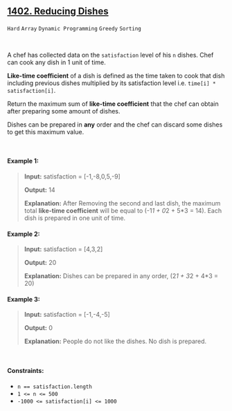 ## [1402. Reducing Dishes](https://leetcode.com/problems/reducing-dishes/)

<code>Hard</code> <code>Array</code> <code>Dynamic Programming</code> <code>Greedy</code> <code>Sorting</code>

<br>

A chef has collected data on the <code>satisfaction</code> level of his <code>n</code> dishes. Chef can cook any dish in 1 unit of time.

__Like-time coefficient__ of a dish is defined as the time taken to cook that dish including previous dishes multiplied by its satisfaction level i.e. <code>time[i] * satisfaction[i]</code>.

Return the maximum sum of __like-time coefficient__ that the chef can obtain after preparing some amount of dishes.

Dishes can be prepared in __any__ order and the chef can discard some dishes to get this maximum value.

<br>

#### Example 1:

> __Input:__ satisfaction = [-1,-8,0,5,-9]
>
> __Output:__ 14
>
> __Explanation:__ After Removing the second and last dish, the maximum total __like-time coefficient__ will be equal to (-1*1 + 0*2 + 5*3 = 14). Each dish is prepared in one unit of time.

#### Example 2:

> __Input:__ satisfaction = [4,3,2]
>
> __Output:__ 20
>
> __Explanation:__ Dishes can be prepared in any order, (2*1 + 3*2 + 4*3 = 20)

#### Example 3:

> __Input:__ satisfaction = [-1,-4,-5]
>
> __Output:__ 0
>
> __Explanation:__ People do not like the dishes. No dish is prepared.

<br>

#### Constraints:

- <code>n == satisfaction.length</code>
- <code>1 <= n <= 500</code>
- <code>-1000 <= satisfaction[i] <= 1000</code>